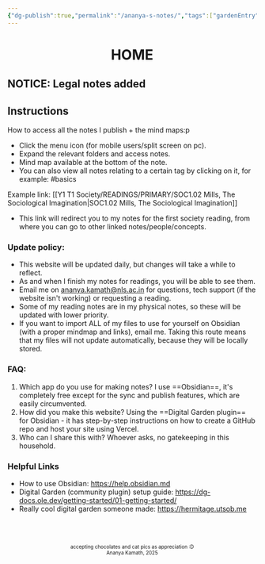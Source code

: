 ```yaml
---
{"dg-publish":true,"permalink":"/ananya-s-notes/","tags":["gardenEntry"]}
---
```




<center><h1>HOME</h1></center>
<h2>NOTICE: Legal notes added</h2>
<h2>Instructions</h2>
How to access all the notes I publish + the mind maps:p

- Click the menu icon (for mobile users/split screen on pc).
- Expand the relevant folders and access notes.
- Mind map available at the bottom of the note.
- You can also view all notes relating to a certain tag by clicking on it, for example: #basics 

Example link: [[Y1 T1 Society/READINGS/PRIMARY/SOC1.02 Mills, The Sociological Imagination\|SOC1.02 Mills, The Sociological Imagination]]
- This link will redirect you to my notes for the first society reading, from where you can go to other linked notes/people/concepts.

<h3>Update policy: </h3>

- This website will be updated daily, but changes will take a while to reflect.
- As and when I finish my notes for readings, you will be able to see them.
- Email me on ananya.kamath@nls.ac.in for questions, tech support (if the website isn't working) or requesting a reading. 
- Some of my reading notes are in my physical notes, so these will be updated with lower priority.
- If you want to import ALL of my files to use for yourself on Obsidian (with a proper mindmap and links), email me. Taking this route means that my files will not update automatically, because they will be locally stored.

<h3>FAQ: </h3>

1. Which app do you use for making notes?
	I use ==Obsidian==, it's completely free except for the sync and publish features, which are easily circumvented.
2. How did you make this website?
	Using the ==Digital Garden plugin== for Obsidian - it has step-by-step instructions on how to create a GitHub repo and host your site using Vercel.
3. Who can I share this with?
	Whoever asks, no gatekeeping in this household. 

<h3>Helpful Links</h3>

- How to use Obsidian: https://help.obsidian.md
- Digital Garden (community plugin) setup guide: https://dg-docs.ole.dev/getting-started/01-getting-started/
- Really cool digital garden someone made: https://hermitage.utsob.me

<br><br>







<p style="font-size: 10px; text-align: center;">accepting chocolates and cat pics as appreciation :D<br>Ananya Kamath, 2025</p>
